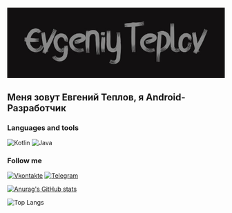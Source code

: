 ![Header](https://github.com/Guess56/Guess56/blob/main/assets/Logo.png)

## Меня зовут Евгений Теплов, я Android-Разработчик

### Languages and tools
![Kotlin](https://img.shields.io/badge/-Kotlin-121011?style=for-the-badge&logo=Kotlin)
![Java](https://img.shields.io/badge/-Java-121011?style=for-the-badge&logo=Java&logoColor=f16609)

### Follow me
[![Vkontakte](https://img.shields.io/badge/-Vkontakte-121011?style=for-the-badge&logo=VK&logoColor=0972f1)](https://vk.com/guess56)
[![Telegram](https://img.shields.io/badge/-Telegram-121011?style=for-the-badge&logo=Telegram)](https://t.me/EvgeniyTeplov)

[![Anurag's GitHub stats](https://github-readme-stats.vercel.app/api?username=guess56&show_icons=true&theme=dark)](https://github.com/guess56/github-readme-stats)

![Top Langs](https://github-readme-stats.vercel.app/api/top-langs/?username=guess56&hide_progress=true&theme=dark)